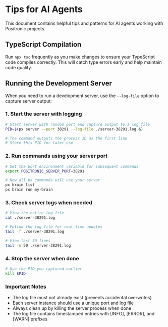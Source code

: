 # Tips for AI Agents

This document contains helpful tips and patterns for AI agents working with Positronic projects.

## TypeScript Compilation

Run `npx tsc` frequently as you make changes to ensure your TypeScript code compiles correctly. This will catch type errors early and help maintain code quality.

## Running the Development Server

When you need to run a development server, use the `--log-file` option to capture server output:

### 1. Start the server with logging

```bash
# Start server with random port and capture output to a log file
PID=$(px server --port 38291 --log-file ./server-38291.log &)

# The command outputs the process ID as the first line
# Store this PID for later use
```

### 2. Run commands using your server port

```bash
# Set the port environment variable for subsequent commands
export POSITRONIC_SERVER_PORT=38291

# Now all px commands will use your server
px brain list
px brain run my-brain
```

### 3. Check server logs when needed

```bash
# View the entire log file
cat ./server-38291.log

# Follow the log file for real-time updates
tail -f ./server-38291.log

# View last 50 lines
tail -n 50 ./server-38291.log
```

### 4. Stop the server when done

```bash
# Use the PID you captured earlier
kill $PID
```

### Important Notes
- The log file must not already exist (prevents accidental overwrites)
- Each server instance should use a unique port and log file
- Always clean up by killing the server process when done
- The log file contains timestamped entries with [INFO], [ERROR], and [WARN] prefixes
